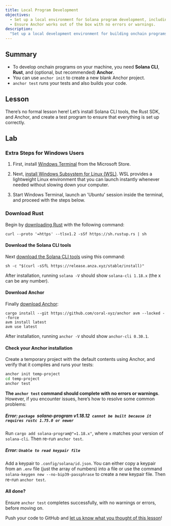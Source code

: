```yaml
---
title: Local Program Development
objectives:
  - Set up a local environment for Solana program development, including Solana CLI tools, Rust, and Anchor.
  - Ensure Anchor works out of the box with no errors or warnings.
description:
  "Set up a local development environment for building onchain programs."
---
```


## Summary

- To develop onchain programs on your machine, you need **Solana CLI**, **Rust**, and (optional, but recommended) **Anchor**.
- You can use `anchor init` to create a new blank Anchor project.
- `anchor test` runs your tests and also builds your code.

## Lesson

There’s no formal lesson here! Let’s install Solana CLI tools, the Rust SDK, and Anchor, and create a test program to ensure that everything is set up correctly.

## Lab

### Extra Steps for Windows Users

1. First, install [Windows Terminal](https://apps.microsoft.com/detail/9N0DX20HK701) from the Microsoft Store.

2. Next, [install Windows Subsystem for Linux (WSL)](https://learn.microsoft.com/en-us/windows/wsl/install). WSL provides a lightweight Linux environment that you can launch instantly whenever needed without slowing down your computer.

3. Start Windows Terminal, launch an 'Ubuntu' session inside the terminal, and proceed with the steps below.

### Download Rust

Begin by [downloading Rust](https://www.rust-lang.org/tools/install) with the following command:
```
curl --proto '=https' --tlsv1.2 -sSf https://sh.rustup.rs | sh
```
#### Download the Solana CLI tools

Next [download the Solana CLI tools](https://docs.solana.com/cli/install-solana-cli-tools) using this command:

```
sh -c "$(curl -sSfL https://release.anza.xyz/stable/install)"
```

After installation, running `solana -V` should show `solana-cli 1.18.x` (the x can be any number).

#### Download Anchor

Finally [download Anchor](https://www.anchor-lang.com/docs/installation):

```
cargo install --git https://github.com/coral-xyz/anchor avm --locked --force
avm install latest
avm use latest
```

After installation, running `anchor -V` should show `anchor-cli 0.30.1`.

#### Check your Anchor installation

Create a temporary project with the default contents using Anchor, and verify that it compiles and runs your tests:

```bash
anchor init temp-project
cd temp-project
anchor test
```

**The `anchor test` command should complete with no errors or warnings**.
However, if you encounter issues, here’s how to resolve some common problems:

##### Error: `package `solana-program v1.18.12` cannot be built because it requires rustc 1.75.0 or newer`

Run `cargo add solana-program@"=1.18.x"`, where `x` matches your version of `solana-cli`. Then re-run `anchor test`.

##### Error: `Unable to read keypair file`

Add a keypair to `.config/solana/id.json`. You can either copy a keypair from an `.env` file (just the array of numbers) into a file or use the command `solana-keygen new --no-bip39-passphrase` to create a new keypair file. Then re-run `anchor test`.

#### All done?

Ensure `anchor test` completes successfully, with no warnings or errors, before moving on.

<Callout type="success" title="Completed the lab?"> Push your code to GitHub and [let us know what you thought of this lesson](https://form.typeform.com/to/IPH0UGz7#answers-lesson=aa0b56d6-02a9-4b36-95c0-a817e2c5b19d)!
</Callout>
